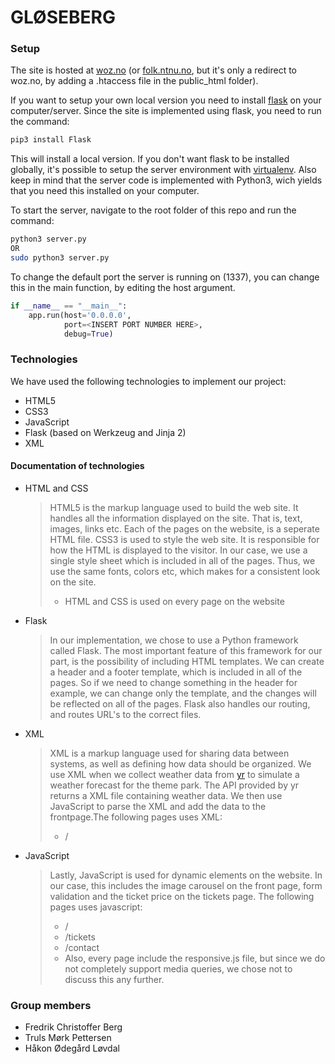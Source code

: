 GLØSEBERG
=========

### Setup

The site is hosted at [woz.no](http://gloseberg.woz.no) (or [folk.ntnu.no](http://folk.ntnu.no/haakool), but it's only a redirect to woz.no, by adding a .htaccess file in the public_html folder).

If you want to setup your own local version you need to install [flask](http://flask.pocoo.org) on your computer/server. Since the site is implemented using flask, you need to run the command:

```bash
pip3 install Flask
```

This will install a local version. If you don't want flask to be installed globally, it's possible to setup the server environment with [virtualenv](http://virtualenv.readthedocs.org/en/latest/). Also keep in mind that the server code is implemented with Python3, wich yields that you need this installed on your computer.

To start the server, navigate to the root folder of this repo and run the command:

```bash
python3 server.py
OR
sudo python3 server.py
```

To change the default port the server is running on (1337), you can change this in the main function, by editing the host argument. 

```python
if __name__ == "__main__":
    app.run(host='0.0.0.0', 
            port=<INSERT PORT NUMBER HERE>, 
            debug=True)
```

### Technologies

We have used the following technologies to implement our project:

* HTML5
* CSS3
* JavaScript
* Flask (based on Werkzeug and Jinja 2)
* XML

#### Documentation of technologies

* HTML and CSS
    > HTML5 is the markup language used to build the web site. It handles all the information displayed on the site. That is, text, images, links etc. Each of the pages on the website, is a seperate HTML file. CSS3 is used to style the web site. It is responsible for how the HTML is displayed to the visitor. In our case, we use a single style sheet which is included in all of the pages. Thus, we use the same fonts, colors etc, which makes for a consistent look on the site. 
    > * HTML and CSS is used on every page on the website

* Flask
    > In our implementation, we chose to use a Python framework called Flask. The most important feature of this framework for our part, is the possibility of including HTML templates. We can create a header and a footer template, which is included in all of the pages. So if we need to change something in the header for example, we can change only the template, and the changes will be reflected on all of the pages. Flask also handles our routing, and routes URL's to the correct files.

* XML
    > XML is a markup language used for sharing data between systems, as well as defining how data should be organized. We use XML when we collect weather data from [yr](http://yr.no) to simulate a weather forecast for the theme park. The API provided by yr returns a XML file containing weather data. We then use JavaScript to parse the XML and add the data to the frontpage.The following pages uses XML:
    > * /

* JavaScript
    > Lastly, JavaScript is used for dynamic elements on the website. In our case, this includes the image carousel on the front page, form validation and the ticket price on the tickets page. The following pages uses javascript:
    > * /
    > * /tickets
    > * /contact
    > * Also, every page include the responsive.js file, but since we do not completely support media queries, we chose not to discuss this any further. 

### Group members

* Fredrik Christoffer Berg
* Truls Mørk Pettersen
* Håkon Ødegård Løvdal

